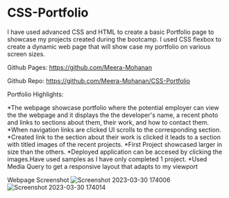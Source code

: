 # CSS-Portfolio
I have used advanced CSS and HTML to create a basic Portfolio page to showcase my projects created during the bootcamp. I used CSS flexbox to create a dynamic web page that will show case my portfolio on various screen sizes. 

Github Pages: https://github.com/Meera-Mohanan

Github Repo: https://github.com/Meera-Mohanan/CSS-Portfolio

Portfolio Highlights:

*The webpage showcase portfolio where the potential employer can view the the webpage and it displays the 
the developer's name, a recent photo and links to sections about them, their work, and how to contact them.
*When navigation links are clicked UI scrolls to the corresponding section.
*Created link to the section about their work is clicked it leads to a section with titled images of the recent projects.
*First Project showcased larger in size than the others.
*Deployed application can be accesed by clicking the images.Have used samples as I have only completed 1 project. 
*Used Media Query to get a responsive layout that adapts to my viewport

Webpage Screenshot
![Screenshot 2023-03-30 174006](https://user-images.githubusercontent.com/126405858/228796642-5014e7e8-72c2-4ca7-9b79-90eb25de500d.png)
![Screenshot 2023-03-30 174014](https://user-images.githubusercontent.com/126405858/228796672-67b6ffa1-21ae-4900-b5f4-31b3ff2d1713.png)
